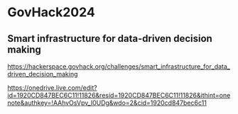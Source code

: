 # GovHack2024

## Smart infrastructure for data-driven decision making
https://hackerspace.govhack.org/challenges/smart_infrastructure_for_data_driven_decision_making

https://onedrive.live.com/edit?id=1920CD847BEC6C11!11826&resid=1920CD847BEC6C11!11826&ithint=onenote&authkey=!AAhvOsVpv_I0UDg&wdo=2&cid=1920cd847bec6c11
